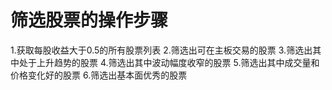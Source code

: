 # 筛选股票的操作步骤
1.获取每股收益大于0.5的所有股票列表
2.筛选出可在主板交易的股票
3.筛选出其中处于上升趋势的股票
4.筛选出其中波动幅度收窄的股票
5.筛选出其中成交量和价格变化好的股票
6.筛选出基本面优秀的股票